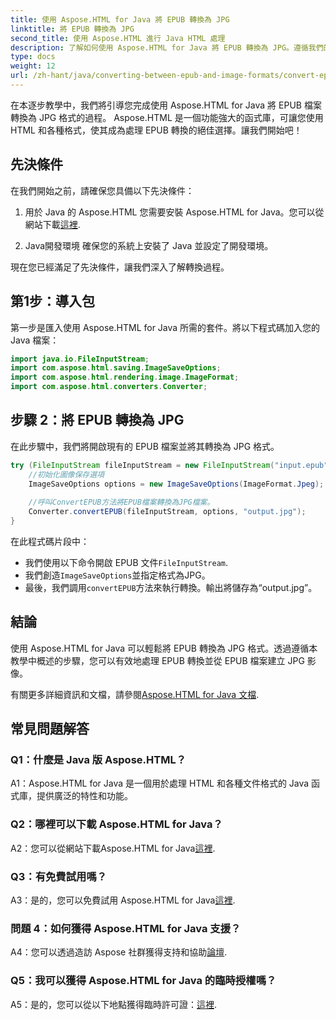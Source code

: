 ```yaml
---
title: 使用 Aspose.HTML for Java 將 EPUB 轉換為 JPG
linktitle: 將 EPUB 轉換為 JPG
second_title: 使用 Aspose.HTML 進行 Java HTML 處理
description: 了解如何使用 Aspose.HTML for Java 將 EPUB 轉換為 JPG。遵循我們的逐步指南並利用 Aspose.HTML 的強大功能。
type: docs
weight: 12
url: /zh-hant/java/converting-between-epub-and-image-formats/convert-epub-to-jpg/
---
```

在本逐步教學中，我們將引導您完成使用 Aspose.HTML for Java 將 EPUB 檔案轉換為 JPG 格式的過程。 Aspose.HTML 是一個功能強大的函式庫，可讓您使用 HTML 和各種格式，使其成為處理 EPUB 轉換的絕佳選擇。讓我們開始吧！

## 先決條件

在我們開始之前，請確保您具備以下先決條件：

1. 用於 Java 的 Aspose.HTML
您需要安裝 Aspose.HTML for Java。您可以從網站下載[這裡](https://releases.aspose.com/html/java/).

2. Java開發環境
確保您的系統上安裝了 Java 並設定了開發環境。

現在您已經滿足了先決條件，讓我們深入了解轉換過程。

## 第1步：導入包

第一步是匯入使用 Aspose.HTML for Java 所需的套件。將以下程式碼加入您的 Java 檔案：

```java
import java.io.FileInputStream;
import com.aspose.html.saving.ImageSaveOptions;
import com.aspose.html.rendering.image.ImageFormat;
import com.aspose.html.converters.Converter;
```

## 步驟 2：將 EPUB 轉換為 JPG

在此步驟中，我們將開啟現有的 EPUB 檔案並將其轉換為 JPG 格式。

```java
try (FileInputStream fileInputStream = new FileInputStream("input.epub")) {
    //初始化圖像保存選項
    ImageSaveOptions options = new ImageSaveOptions(ImageFormat.Jpeg);
    
    //呼叫ConvertEPUB方法將EPUB檔案轉換為JPG檔案。
    Converter.convertEPUB(fileInputStream, options, "output.jpg");
}
```

在此程式碼片段中：

- 我們使用以下命令開啟 EPUB 文件`FileInputStream`.
- 我們創造`ImageSaveOptions`並指定格式為JPG。
- 最後，我們調用`convertEPUB`方法來執行轉換。輸出將儲存為“output.jpg”。

## 結論

使用 Aspose.HTML for Java 可以輕鬆將 EPUB 轉換為 JPG 格式。透過遵循本教學中概述的步驟，您可以有效地處理 EPUB 轉換並從 EPUB 檔案建立 JPG 影像。

有關更多詳細資訊和文檔，請參閱[Aspose.HTML for Java 文檔](https://reference.aspose.com/html/java/).

## 常見問題解答

### Q1：什麼是 Java 版 Aspose.HTML？

A1：Aspose.HTML for Java 是一個用於處理 HTML 和各種文件格式的 Java 函式庫，提供廣泛的特性和功能。

### Q2：哪裡可以下載 Aspose.HTML for Java？

 A2：您可以從網站下載Aspose.HTML for Java[這裡](https://releases.aspose.com/html/java/).

### Q3：有免費試用嗎？

 A3：是的，您可以免費試用 Aspose.HTML for Java[這裡](https://releases.aspose.com/).

### 問題 4：如何獲得 Aspose.HTML for Java 支援？

 A4：您可以透過造訪 Aspose 社群獲得支持和協助[論壇](https://forum.aspose.com/).

### Q5：我可以獲得 Aspose.HTML for Java 的臨時授權嗎？

A5：是的，您可以從以下地點獲得臨時許可證：[這裡](https://purchase.aspose.com/temporary-license/).
